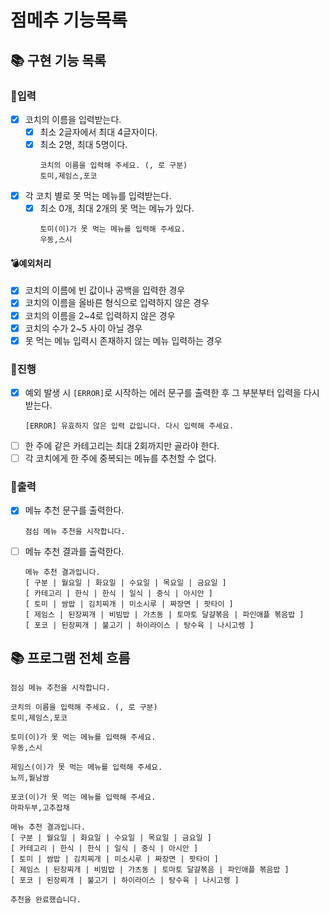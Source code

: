# 점메추 기능목록

## 📚 구현 기능 목록

### 💫입력

- [x] 코치의 이름을 입력받는다.
    - [x] 최소 2글자에서 최대 4글자이다.
    - [x] 최소 2명, 최대 5명이다.
      ```
      코치의 이름을 입력해 주세요. (, 로 구분)
      토미,제임스,포코
      ```
- [x] 각 코치 별로 못 먹는 메뉴를 입력받는다.
    - [x] 최소 0개, 최대 2개의 못 먹는 메뉴가 있다.
      ```
      토미(이)가 못 먹는 메뉴를 입력해 주세요.
      우동,스시
      ```

#### 💣예외처리

- [x] 코치의 이름에 빈 값이나 공백을 입력한 경우
- [x] 코치의 이름을 올바른 형식으로 입력하지 않은 경우
- [x] 코치의 이름을 2~4로 입력하지 않은 경우
- [x] 코치의 수가 2~5 사이 아닐 경우
- [x] 못 먹는 메뉴 입력시 존재하지 않는 메뉴 입력하는 경우

### 💫진행

- [x] 예외 발생 시 `[ERROR]`로 시작하는 에러 문구를 출력한 후 그 부분부터 입력을 다시 받는다.
  ```
  [ERROR] 유효하지 않은 입력 값입니다. 다시 입력해 주세요.
  ```
- [ ] 한 주에 같은 카테고리는 최대 2회까지만 골라야 한다.
- [ ] 각 코치에게 한 주에 중복되는 메뉴를 추천할 수 없다.

### 💫출력

- [x] 메뉴 추천 문구를 출력한다.
  ```
  점심 메뉴 추천을 시작합니다.
  ```
- [ ] 메뉴 추천 결과를 출력한다.
  ```
  메뉴 추천 결과입니다.
  [ 구분 | 월요일 | 화요일 | 수요일 | 목요일 | 금요일 ]
  [ 카테고리 | 한식 | 한식 | 일식 | 중식 | 아시안 ]
  [ 토미 | 쌈밥 | 김치찌개 | 미소시루 | 짜장면 | 팟타이 ]
  [ 제임스 | 된장찌개 | 비빔밥 | 가츠동 | 토마토 달걀볶음 | 파인애플 볶음밥 ]
  [ 포코 | 된장찌개 | 불고기 | 하이라이스 | 탕수육 | 나시고렝 ]
  ```

## 📚 프로그램 전체 흐름

```
점심 메뉴 추천을 시작합니다.

코치의 이름을 입력해 주세요. (, 로 구분)
토미,제임스,포코

토미(이)가 못 먹는 메뉴를 입력해 주세요.
우동,스시

제임스(이)가 못 먹는 메뉴를 입력해 주세요.
뇨끼,월남쌈

포코(이)가 못 먹는 메뉴를 입력해 주세요.
마파두부,고추잡채

메뉴 추천 결과입니다.
[ 구분 | 월요일 | 화요일 | 수요일 | 목요일 | 금요일 ]
[ 카테고리 | 한식 | 한식 | 일식 | 중식 | 아시안 ]
[ 토미 | 쌈밥 | 김치찌개 | 미소시루 | 짜장면 | 팟타이 ]
[ 제임스 | 된장찌개 | 비빔밥 | 가츠동 | 토마토 달걀볶음 | 파인애플 볶음밥 ]
[ 포코 | 된장찌개 | 불고기 | 하이라이스 | 탕수육 | 나시고렝 ]

추천을 완료했습니다.
```
